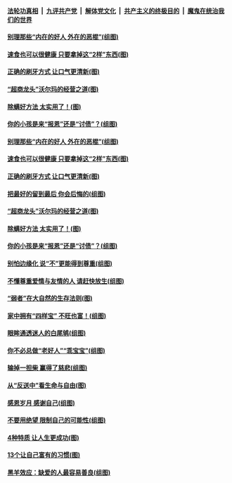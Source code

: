####  [法轮功真相](../../../../basic/blob/master/README.md?t=09031552) &nbsp;|&nbsp; [九评共产党](../../../../9ping.md/blob/master/README.md?t=09031552) &nbsp;|&nbsp; [解体党文化](../../../../jtdwh.md/blob/master/README.md?t=09031552)  &nbsp;|&nbsp; [共产主义的终极目的](../../../../gczydzjmd.md/blob/master/README.md?t=09031552) &nbsp;|&nbsp; [魔鬼在统治我们的世界](../../../../mgztzwmdsj.md/blob/master/README.md?t=09031552) 

#### [别理那些“内在的好人 外在的恶棍”(组图)](../pages/p8/906036.md?t=09031552) 

#### [速食也可以很健康 只要拿掉这“2样”东西(图)](../pages/p8/906033.md?t=09031552) 

#### [正确的刷牙方式 让口气更清新(图)](../pages/p8/905419.md?t=09031552) 

#### [“超商龙头”沃尔玛的经营之道(图)](../pages/p8/905459.md?t=09031552) 

#### [除螨好方法 太实用了！(图)](../pages/p8/905793.md?t=09031552) 

#### [你的小孩是来“报恩”还是“讨债”？(组图)](../pages/p8/905242.md?t=09031552) 

#### [别理那些“内在的好人 外在的恶棍”(组图)](../pages/p8/906036.md?t=09031552) 

#### [速食也可以很健康 只要拿掉这“2样”东西(图)](../pages/p8/906033.md?t=09031552) 

#### [正确的刷牙方式 让口气更清新(图)](../pages/p8/905419.md?t=09031552) 

#### [把最好的留到最后 你会后悔的(组图)](../pages/p8/905413.md?t=09031552) 

#### [“超商龙头”沃尔玛的经营之道(图)](../pages/p8/905459.md?t=09031552) 

#### [除螨好方法 太实用了！(图)](../pages/p8/905793.md?t=09031552) 

#### [你的小孩是来“报恩”还是“讨债”？(组图)](../pages/p8/905242.md?t=09031552) 

#### [别怕边缘化 说“不”更能得到尊重(组图)](../pages/p8/905729.md?t=09031552) 

#### [不懂尊重爱情与友情的人 请赶快放生(组图)](../pages/p8/905758.md?t=09031552) 

#### [“弱者”在大自然的生存法则(图)](../pages/p8/905465.md?t=09031552) 

#### [家中拥有“四样宝” 不旺也富！(组图)](../pages/p8/905766.md?t=09031552) 

#### [眼眸通透迷人的白尾鸲(组图)](../pages/p8/905742.md?t=09031552) 

#### [你不必总做“老好人”“乖宝宝”(组图)](../pages/p8/905417.md?t=09031552) 

#### [输掉一担柴 赢得了慈悲(组图)](../pages/p8/905528.md?t=09031552) 

#### [从“反送中”看生命与自由(图)](../pages/p8/905218.md?t=09031552) 

#### [感恩岁月 感谢自己(组图)](../pages/p8/905639.md?t=09031552) 

#### [不要用绝望 限制自己的可能性(组图)](../pages/p8/905416.md?t=09031552) 

#### [4种特质 让人生更成功(图)](../pages/p8/905421.md?t=09031552) 

#### [13个让自己富有的习惯(图)](../pages/p8/905225.md?t=09031552) 

#### [黑羊效应：缺爱的人最容易善良(组图)](../pages/p8/905414.md?t=09031552) 


